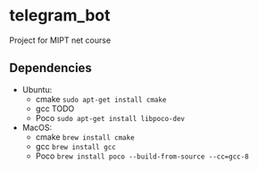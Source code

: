 # telegram_bot
Project for MIPT net course

## Dependencies

* Ubuntu:
    * cmake `sudo apt-get install cmake`
    * gcc TODO
    * Poco `sudo apt-get install libpoco-dev`
* MacOS:
    * cmake `brew install cmake`
    * gcc `brew install gcc`
    * Poco `brew install poco --build-from-source --cc=gcc-8`
